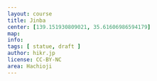 ```yaml
---
layout: course
title: Jinba
center: [139.151930809021, 35.61606986594179]
map:
info:
tags: [ statue, draft ]
author: hikr.jp
license: CC-BY-NC
area: Hachioji
---
```

